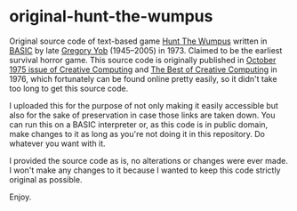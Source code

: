 # original-hunt-the-wumpus
Original source code of text-based game [Hunt The Wumpus](https://en.m.wikipedia.org/wiki/Hunt_the_Wumpus) written in [BASIC](https://en.m.wikipedia.org/wiki/BASIC) by late  [Gregory Yob](https://en.m.wikipedia.org/wiki/Gregory_Yob) (1945–2005) in 1973. Claimed to be the earliest survival horror game.
This source code is originally published in [October 1975 issue of Creative Computing](https://archive.org/details/CreativeComputingv01n05SeptemberOctober1975/page/n55/mode/1up) and [The Best of Creative Computing](https://www.atariarchives.org/bcc1/showpage.php?page=250) in 1976, which fortunately can be found online pretty easily, so it didn't take too long to get this source code. 

I uploaded this for the purpose of not only making it easily accessible but also for the sake of preservation in case those links are taken down. You can run this on a BASIC interpreter or, as this code is in public domain, make changes to it as long as you're not doing it in this repository. Do whatever you want with it.

I provided the source code as is, no alterations or changes were ever made. I won't make any changes to it because I wanted to keep this code strictly original as possible. 

Enjoy.

